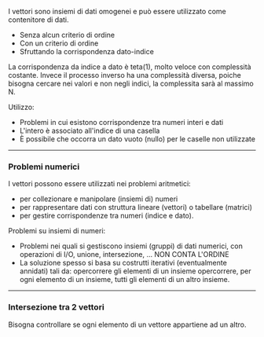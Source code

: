 I vettori sono insiemi di dati omogenei e può essere utilizzato come contenitore di dati.
- Senza alcun criterio di ordine
- Con un criterio di ordine
- Sfruttando la corrispondenza dato-indice

La corrispondenza da indice a dato è teta(1), molto veloce con complessità costante.
Invece il processo inverso ha una complessità diversa, poiche bisogna cercare nei valori e non negli indici, la complessita sarà al massimo N.

Utilizzo:
- Problemi in cui esistono corrispondenze tra numeri interi e dati
- L'intero è associato all'indice di una casella
-  È possibile che occorra un dato vuoto (nullo) per le caselle non utilizzate
---
### Problemi numerici

I vettori possono essere utilizzati nei problemi aritmetici: 
- per collezionare e manipolare (insiemi di) numeri 
- per rappresentare dati con struttura lineare (vettori) o tabellare (matrici) 
- per gestire corrispondenze tra numeri (indice e dato).

Problemi su insiemi di numeri:
- Problemi nei quali si gestiscono insiemi (gruppi) di dati numerici, con operazioni di I/O, unione, intersezione, … NON CONTA L'ORDINE 
- La soluzione spesso si basa su costrutti iterativi (eventualmente annidati) tali da: opercorrere gli elementi di un insieme opercorrere, per ogni elemento di un insieme, tutti gli elementi di un altro insieme.
---
### Intersezione tra 2 vettori

Bisogna controllare se ogni elemento di un vettore appartiene ad un altro.

